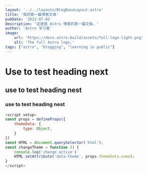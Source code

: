 ```yaml
---
layout: '../../layouts/BlogBaseLayout.astro'
title: '我的第一篇博客文章'
pubDate: '2022-07-01'
description: '这是我 Astro 博客的第一篇文章。'
author: 'Astro 学习者'
image:
    url: 'https://docs.astro.build/assets/full-logo-light.png'
    alt: 'The full Astro logo.'
tags: ["astro", "blogging", "learning in public"]
---
```

# Use to test heading next
## use to test heading nest
### use to test heading nest
``` javascript
<script setup>
const props = defineProps({
    themeData: {
        type: Object,
    }
})
const HTML = document.querySelector('html');
const changeTheme = function () {
    console.log('change active')
    HTML.setAttribute('data-theme', props.themeData.name);
}
</script>
```

